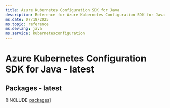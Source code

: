 ```yaml
---
title: Azure Kubernetes Configuration SDK for Java
description: Reference for Azure Kubernetes Configuration SDK for Java
ms.date: 07/18/2025
ms.topic: reference
ms.devlang: java
ms.service: kubernetesconfiguration
---
```

# Azure Kubernetes Configuration SDK for Java - latest
## Packages - latest
[!INCLUDE [packages](kubernetes-configuration-index.md)]
